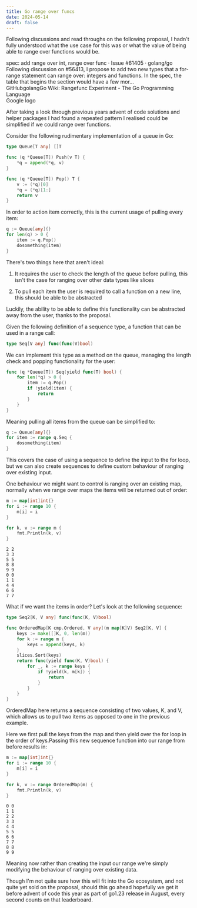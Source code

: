 ```yaml
---
title: Go range over funcs
date: 2024-05-14
draft: false
---
```

Following discussions and read throughs on the following proposal, I hadn't fully understood what the use case for this was or what the value of being able to range over functions would be.

spec: add range over int, range over func · Issue #61405 · golang/go  
Following discussion on #56413, I propose to add two new types that a for-range statement can range over: integers and functions. In the spec, the table that begins the section would have a few mor…  
GitHubgolangGo Wiki: Rangefunc Experiment - The Go Programming Language  
Google logo

After taking a look through previous years advent of code solutions and helper packages I had found a repeated pattern I realised could be simplified if we could range over functions.

Consider the following rudimentary implementation of a queue in Go:

```go
type Queue[T any] []T

func (q *Queue[T]) Push(v T) {
	*q = append(*q, v)
}

func (q *Queue[T]) Pop() T {
	v := (*q)[0]
	*q = (*q)[1:]
	return v
}
```

In order to action item correctly, this is the current usage of pulling every item:

```go
q := Queue[any]{}
for len(q) > 0 {
	item := q.Pop()
	dosomething(item)
}
```

There's two things here that aren't ideal:

1.  It requires the user to check the length of the queue before pulling, this isn't the case for ranging over other data types like slices
    
2.  To pull each item the user is required to call a function on a new line, this should be able to be abstracted
    

Luckily, the ability to be able to define this functionality can be abstracted away from the user, thanks to the proposal.

Given the following definition of a sequence type, a function that can be used in a range call:

```go
type Seq[V any] func(func(V)bool)
```

We can implement this type as a method on the queue, managing the length check and popping functionality for the user:

```go
func (q *Queue[T]) Seq(yield func(T) bool) {
	for len(*q) > 0 {
		item := q.Pop()
		if !yield(item) {
			return
		}
	}
}
```

Meaning pulling all items from the queue can be simplified to:

```go
q := Queue[any]{}
for item := range q.Seq {
	dosomething(item)
}
```

This covers the case of using a sequence to define the input to the for loop, but we can also create sequences to define custom behaviour of ranging over existing input.

One behaviour we might want to control is ranging over an existing map, normally when we range over maps the items will be returned out of order:

```go
m := map[int]int{}
for i := range 10 {
    m[i] = i
}

for k, v := range m {
    fmt.Println(k, v)
}
```

```
2 2
3 3
5 5
8 8
9 9
0 0
1 1
4 4
6 6
7 7
```

What if we want the items in order? Let's look at the following sequence:

```go
type Seq2[K, V any] func(func(K, V)bool)

func OrderedMap[K cmp.Ordered, V any](m map[K]V) Seq2[K, V] {
	keys := make([]K, 0, len(m))
	for k := range m {
		keys = append(keys, k)
	}
	slices.Sort(keys)
	return func(yield func(K, V)bool) {
		for _, k := range keys {
			if !yield(k, m[k]) {
				return
			}
		}
	}
}
```

OrderedMap here returns a sequence consisting of two values, K, and V, which allows us to pull two items as opposed to one in the previous example.

Here we first pull the keys from the map and then yield over the for loop in the order of keys.Passing this new sequence function into our range from before results in:

```go
m := map[int]int{}
for i := range 10 {
    m[i] = i
}

for k, v := range OrderedMap(m) {
    fmt.Println(k, v)
}
```

```
0 0
1 1
2 2
3 3
4 4
5 5
6 6
7 7
8 8
9 9
```

Meaning now rather than creating the input our range we're simply modifying the behaviour of ranging over existing data.

Though I'm not quite sure how this will fit into the Go ecosystem, and not quite yet sold on the proposal, should this go ahead hopefully we get it before advent of code this year as part of go1.23 release in August, every second counts on that leaderboard.
